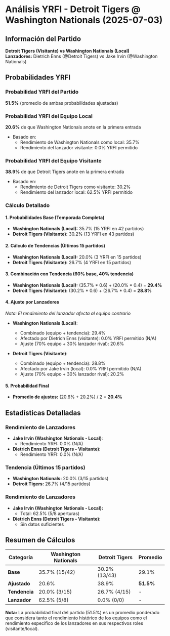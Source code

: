 # Análisis YRFI - Detroit Tigers @ Washington Nationals (2025-07-03)

## Información del Partido
**Detroit Tigers (Visitante) vs Washington Nationals (Local)**  
**Lanzadores:** Dietrich Enns (@Detroit Tigers) vs Jake Irvin (@Washington Nationals)

## Probabilidades YRFI

### Probabilidad YRFI del Partido
**51.5%** (promedio de ambas probabilidades ajustadas)

### Probabilidad YRFI del Equipo Local
**20.6%** de que Washington Nationals anote en la primera entrada
- Basado en:
  - Rendimiento de Washington Nationals como local: 35.7%
  - Rendimiento del lanzador visitante: 0.0% YRFI permitido

### Probabilidad YRFI del Equipo Visitante
**38.9%** de que Detroit Tigers anote en la primera entrada
- Basado en:
  - Rendimiento de Detroit Tigers como visitante: 30.2%
  - Rendimiento del lanzador local: 62.5% YRFI permitido

### Cálculo Detallado

#### 1. Probabilidades Base (Temporada Completa)
- **Washington Nationals (Local):** 35.7% (15 YRFI en 42 partidos)
- **Detroit Tigers (Visitante):** 30.2% (13 YRFI en 43 partidos)

#### 2. Cálculo de Tendencias (Últimos 15 partidos)
- **Washington Nationals (Local):** 20.0% (3 YRFI en 15 partidos)
- **Detroit Tigers (Visitante):** 26.7% (4 YRFI en 15 partidos)

#### 3. Combinación con Tendencia (60% base, 40% tendencia)
- **Washington Nationals (Local):** (35.7% * 0.6) + (20.0% * 0.4) = **29.4%**
- **Detroit Tigers (Visitante):** (30.2% * 0.6) + (26.7% * 0.4) = **28.8%**

#### 4. Ajuste por Lanzadores
*Nota: El rendimiento del lanzador afecta al equipo contrario*

- **Washington Nationals (Local)**:
  - Combinado (equipo + tendencia): 29.4%
  - Afectado por Dietrich Enns (visitante): 0.0% YRFI permitido (N/A)
  - Ajuste (70% equipo + 30% lanzador rival): 20.6%

- **Detroit Tigers (Visitante)**:
  - Combinado (equipo + tendencia): 28.8%
  - Afectado por Jake Irvin (local): 0.0% YRFI permitido (N/A)
  - Ajuste (70% equipo + 30% lanzador rival): 20.2%

#### 5. Probabilidad Final
- **Promedio de ajustes:** (20.6% + 20.2%) / 2 = **20.4%**

## Estadísticas Detalladas


### Rendimiento de Lanzadores
- **Jake Irvin (Washington Nationals - Local)**:
  - Rendimiento YRFI: 0.0% (N/A)
- **Dietrich Enns (Detroit Tigers - Visitante)**:
  - Rendimiento YRFI: 0.0% (N/A)
### Tendencia (Últimos 15 partidos)
- **Washington Nationals:** 20.0% (3/15 partidos)
- **Detroit Tigers:** 26.7% (4/15 partidos)

### Rendimiento de Lanzadores
- **Jake Irvin (Washington Nationals - Local):**
  - Total: 62.5% (5/8 aperturas)
- **Dietrich Enns (Detroit Tigers - Visitante):**
  - Sin datos suficientes

## Resumen de Cálculos
| Categoría | Washington Nationals | Detroit Tigers       | Promedio |
|-----------|----------------------|----------------------|----------|
| **Base** | 35.7% (15/42) | 30.2% (13/43) | 29.1% |
| **Ajustado** | 20.6% | 38.9% | **51.5%** |
| **Tendencia** | 20.0% (3/15) | 26.7% (4/15) | - |
| **Lanzador** | 62.5% (5/8) | 0.0% (0/0) | - |

**Nota:** La probabilidad final del partido (51.5%) es un promedio ponderado que considera tanto el rendimiento histórico de los equipos como el rendimiento específico de los lanzadores en sus respectivos roles (visitante/local).
